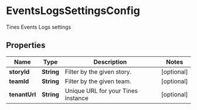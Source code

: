 

# EventsLogsSettingsConfig

Tines Events Logs settings

## Properties

| Name | Type | Description | Notes |
|------------ | ------------- | ------------- | -------------|
|**storyId** | **String** | Filter by the given story. |  [optional] |
|**teamId** | **String** | Filter by the given team. |  [optional] |
|**tenantUrl** | **String** | Unique URL for your Tines instance |  [optional] |



